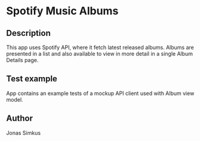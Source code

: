 # Spotify Music Albums

## Description

This app uses Spotify API, where it fetch latest released albums. Albums are presented in a list and also available to view in more detail in a single Album Details page.


## Test example

App contains an example tests of a mockup API client used with Album view model.


## Author

Jonas Simkus

